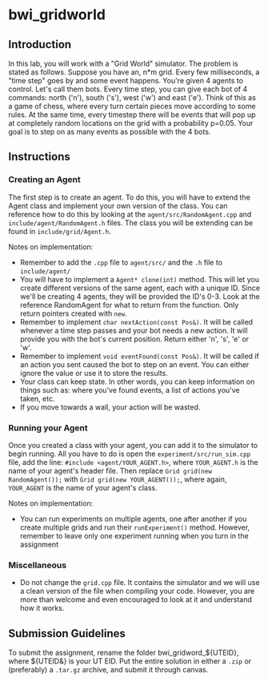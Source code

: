 # bwi_gridworld

## Introduction

In this lab, you will work with a "Grid World" simulator. The problem is stated as follows.
Suppose you have an, n*m grid. Every few milliseconds, a "time step" goes by and some event
happens. You're given 4 agents to control. Let's call them bots. Every time step, you can
give each bot of 4 commands: north ('n'), south ('s'), west ('w') and east ('e'). Think of
this as a game of chess, where every turn certain pieces move according to some rules. At
the same time, every timestep there will be events that will pop up at completely random
locations on the grid with a probability p=0.05. Your goal is to step on as many events as
possible with the 4 bots.

## Instructions

### Creating an Agent

The first step is to create an agent. To do this, you will have to extend the Agent class
and implement your own version of the class. You can reference how to do this by looking
at the `agent/src/RandomAgent.cpp` and `include/agent/RandomAgent.h` files. The class you
will be extending can be found in `include/grid/Agent.h`. 

Notes on implementation:
* Remember to add the `.cpp` file to `agent/src/` and the `.h` file to `include/agent/`
* You will have to implement a `Agent* clone(int)` method. This will let you create different
  versions of the same agent, each with a unique ID. Since we'll be creating 4 agents,
  they will be provided the ID's 0-3. Look at the reference RandomAgent for what to return
  from the function. Only return pointers created with `new`.
* Remember to implement `char nextAction(const Pos&)`. It will be called whenever a time
  step passes and your bot needs a new action. It will provide you with the bot's current
  position. Return either 'n', 's', 'e' or 'w'.
* Remember to implement `void eventFound(const Pos&)`. It will be called if an action you
  sent caused the bot to step on an event. You can either ignore the value or use it to
  store the results.
* Your class can keep state. In other words, you can keep information on things such as:
  where you've found events, a list of actions you've taken, etc.
* If you move towards a wall, your action will be wasted.

### Running your Agent

Once you created a class with your agent, you can add it to the simulator to begin running.
All you have to do is open the `experiment/src/run_sim.cpp` file, add the line:
`#include <agent/YOUR_AGENT.h>`, where `YOUR_AGENT.h` is the name of your agent's header
file. Then replace `Grid grid(new RandomAgent());` with `Grid grid(new YOUR_AGENT());`, where
again, `YOUR_AGENT` is the name of your agent's class.

Notes on implementation:
* You can run experiments on multiple agents, one after another if you create multiple grids
  and run their `runExperiment()` method. However, remember to leave only one experiment
  running when you turn in the assignment
  
### Miscellaneous

* Do not change the `grid.cpp` file. It contains the simulator and we will use a clean
  version of the file when compiling your code. However, you are more than welcome and even
  encouraged to look at it and understand how it works.
  
## Submission Guidelines

To submit the assignment, rename the folder bwi_gridword_${UTEID}, where ${UTEID&} is your
UT EID. Put the entire solution in either a `.zip` or (preferably) a `.tar.gz` archive, and
submit it through canvas.